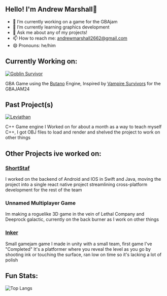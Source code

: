##  Hello! I'm Andrew Marshall👋

- 🔭 I’m currently working on a game for the GBAjam  
- 🌱 I’m currently learning graphics development
- 💬 Ask me about any of my projects!
- 📫 How to reach me: andrewmarshall2662@gmail.com 
- 😄 Pronouns: he/him

## Currently Working on:
[![Goblin Survivor](https://github-readme-stats.vercel.app/api/pin/?username=afk47&repo=GoblinSurvivor)](https://github.com/afk47/GoblinSurvivor)

GBA Game using the [Butano](https://github.com/GValiente/butano) Engine, Inspired by [Vampire Survivors](https://store.steampowered.com/app/1794680/Vampire_Survivors/) for the GBAJAM24

## Past Project(s)
[![Leviathan](https://github-readme-stats.vercel.app/api/pin/?username=afk47&repo=Leviathan-Engine)](https://github.com/afk47/Leviathan-Engine)

C++ Game engine I Worked on for about a month as a way to teach myself C++, I got OBJ files to load and render and shelved the project to work on other things


## Other Projects ive worked on:

### [ShortStaf](https://shortstaf.com) 
I worked on the backend of Android and IOS in Swift and Java, moving the project into a single react native project streamlining cross-platform development for the rest of the team

### Unnamed Multiplayer Game
Im making a roguelike 3D game in the vein of Lethal Company and Deeprock galactic, currently on the back burner as I work on other things

### [Inker](https://syncc23.itch.io/inker)
Small gamejam game I made in unity with a small team, first game I've "Completed"
It's a platformer where you reveal the level as you go by shooting ink or touching the surface, ran low on time so it's lacking a lot of polish




## Fun Stats:

![Top Langs](https://github-readme-stats.vercel.app/api/top-langs/?username=afk47&hide_progress=true)
